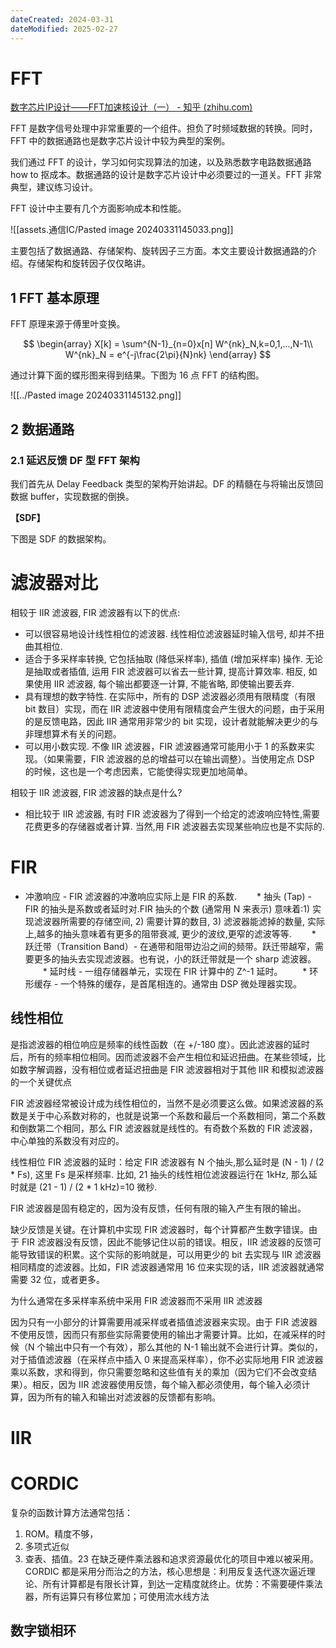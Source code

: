 ```yaml
---
dateCreated: 2024-03-31
dateModified: 2025-02-27
---
```

# FFT

[数字芯片IP设计——FFT加速核设计（一） - 知乎 (zhihu.com)](https://zhuanlan.zhihu.com/p/401207432)

FFT 是数字信号处理中非常重要的一个组件。担负了时频域数据的转换。同时，FFT 中的数据通路也是数字芯片设计中较为典型的案例。

我们通过 FFT 的设计，学习如何实现算法的加速，以及熟悉数字电路数据通路 how to 抠成本。数据通路的设计是数字芯片设计中必须要过的一道关。FFT 非常典型，建议练习设计。

FFT 设计中主要有几个方面影响成本和性能。

![[assets.通信IC/Pasted image 20240331145033.png]]

主要包括了数据通路、存储架构、旋转因子三方面。本文主要设计数据通路的介绍。存储架构和旋转因子仅仅略讲。

## 1 FFT 基本原理

FFT 原理来源于傅里叶变换。

$$
\begin{array}
X[k] = \sum^{N-1}_{n=0}x[n] W^{nk}_N,k=0,1,...,N-1\\ W^{nk}_N = e^{-j\frac{2\pi}{N}nk}
\end{array}
$$

通过计算下面的蝶形图来得到结果。下图为 16 点 FFT 的结构图。

![[../Pasted image 20240331145132.png]]

## 2 数据通路

### 2.1 延迟反馈 DF 型 FFT 架构

我们首先从 Delay Feedback 类型的架构开始讲起。DF 的精髓在与将输出反馈回数据 buffer，实现数据的倒换。

**【SDF】**

下图是 SDF 的数据架构。

# 滤波器对比

相较于 IIR 滤波器, FIR 滤波器有以下的优点:

- 可以很容易地设计线性相位的滤波器. 线性相位滤波器延时输入信号, 却并不扭曲其相位.
- 适合于多采样率转换, 它包括抽取 (降低采样率), 插值 (增加采样率) 操作. 无论是抽取或者插值, 运用 FIR 滤波器可以省去一些计算, 提高计算效率. 相反, 如果使用 IIR 滤波器, 每个输出都要逐一计算, 不能省略, 即使输出要丢弃.
- 具有理想的数字特性. 在实际中，所有的 DSP 滤波器必须用有限精度（有限 bit 数目）实现，而在 IIR 滤波器中使用有限精度会产生很大的问题，由于采用的是反馈电路，因此 IIR 通常用非常少的 bit 实现，设计者就能解决更少的与非理想算术有关的问题。
- 可以用小数实现. 不像 IIR 滤波器，FIR 滤波器通常可能用小于 1 的系数来实现。（如果需要，FIR 滤波器的总的增益可以在输出调整）。当使用定点 DSP 的时候，这也是一个考虑因素，它能使得实现更加地简单。

相较于 IIR 滤波器, FIR 滤波器的缺点是什么?

- 相比较于 IIR 滤波器, 有时 FIR 滤波器为了得到一个给定的滤波响应特性,需要花费更多的存储器或者计算. 当然,用 FIR 滤波器去实现某些响应也是不实际的.

# FIR
- 冲激响应 - FIR 滤波器的冲激响应实际上是 FIR 的系数.
　　* 抽头 (Tap) - FIR 的抽头是系数或者延时对.FIR 抽头的个数 (通常用 N 来表示) 意味着:1) 实现滤波器所需要的存储空间, 2) 需要计算的数目, 3) 滤波器能滤掉的数量, 实际上,越多的抽头意味着有更多的阻带衰减, 更少的波纹,更窄的滤波等等.
　　* 跃迁带（Transition Band）- 在通带和阻带边沿之间的频带。跃迁带越窄，需要更多的抽头去实现滤波器。也有说，小的跃迁带就是一个 sharp 滤波器。
　　* 延时线 - 一组存储器单元，实现在 FIR 计算中的 Z^-1 延时。
　　* 环形缓存 - 一个特殊的缓存，是首尾相连的。通常由 DSP 微处理器实现。

## 线性相位

是指滤波器的相位响应是频率的线性函数（在 +/-180 度）。因此滤波器的延时后，所有的频率相位相同。因而滤波器不会产生相位和延迟扭曲。在某些领域，比如数字解调器，没有相位或者延迟扭曲是 FIR 滤波器相对于其他 IIR 和模拟滤波器的一个关键优点

FIR 滤波器经常被设计成为线性相位的，当然不是必须要这么做。如果滤波器的系数是关于中心系数对称的，也就是说第一个系数和最后一个系数相同，第二个系数和倒数第二个相同，那么 FIR 滤波器就是线性的。有奇数个系数的 FIR 滤波器，中心单独的系数没有对应的。

线性相位 FIR 滤波器的延时：给定 FIR 滤波器有 N 个抽头,那么延时是 (N - 1) / (2 * Fs), 这里 Fs 是采样频率. 比如, 21 抽头的线性相位滤波器运行在 1kHz, 那么延时就是 (21 - 1) / (2 * 1 kHz)=10 微秒.

 FIR 滤波器是固有稳定的，因为没有反馈，任何有限的输入产生有限的输出。

缺少反馈是关键。在计算机中实现 FIR 滤波器时，每个计算都产生数字错误。由于 FIR 滤波器没有反馈，因此不能够记住以前的错误。相反，IIR 滤波器的反馈可能导致错误的积累。这个实际的影响就是，可以用更少的 bit 去实现与 IIR 滤波器相同精度的滤波器。比如，FIR 滤波器通常用 16 位来实现的话，IIR 滤波器就通常需要 32 位，或者更多。

为什么通常在多采样率系统中采用 FIR 滤波器而不采用 IIR 滤波器

因为只有一小部分的计算需要用减采样或者插值滤波器来实现。由于 FIR 滤波器不使用反馈，因而只有那些实际需要使用的输出才需要计算。比如，在减采样的时候（N 个输出中只有一个有效），那么其他的 N-1 输出就不会进行计算。类似的，对于插值滤波器（在采样点中插入 0 来提高采样率），你不必实际地用 FIR 滤波器乘以系数，求和得到，你只需要忽略和这些值有关的乘加（因为它们不会改变结果）。相反，因为 IIR 滤波器使用反馈，每个输入都必须使用，每个输入必须计算，因为所有的输入和输出对滤波器的反馈都有影响。

# IIR

# CORDIC

复杂的函数计算方法通常包括：

1. ROM。精度不够，
2. 多项式近似
3. 查表、插值。23 在缺乏硬件乘法器和追求资源最优化的项目中难以被采用。
CORDIC 都是采用分而治之的方法，核心思想是：利用反复迭代逐次逼近理论、所有计算都是有限长计算，到达一定精度就终止。优势：不需要硬件乘法器，所有运算只有移位累加；可使用流水线方法

## 数字锁相环
